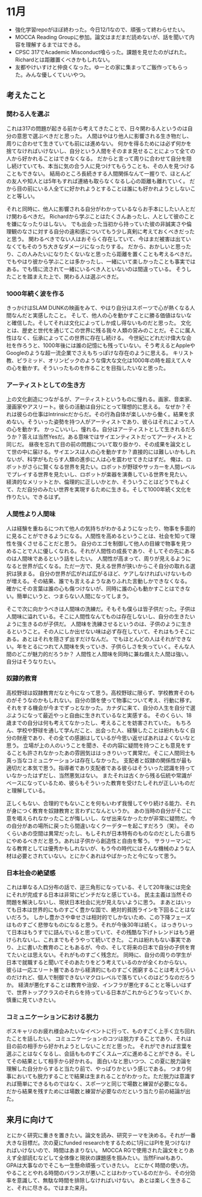 # 11月

- 強化学習repoがほぼ終わった。今日12/1なので、頑張って終わらせたい。
- MOCCA Reading Groupに参加。論文はまだまだ読めないが、話を聞いて内容を理解するまではできる。
- CPSC 317でAcademic Misconduct喰らった。課題を見せたのがばれた。Richardとは距離置くべきかもしれない。
- 友都やけいすけと仲良くなった。ゆーとの家に集まってご飯作ってもらった。みんな優しくていいやつ。


## 考えたこと

### 関わる人を選ぶ
これは317の問題が起きる前から考えてきたことで、日々関わる人というのは自分の意思で選ぶべきだと思った。
人間はやはり他人に影響される生き物だし、周りに合わせて生きていても前には進めない。
何かを得るためには必ず何かを捨てなければいけないし、自分という人間をそのまま見せることによって全ての人から好かれることはできなくなる。
だからと言って周りに合わせて自分を隠し続けていても、本当に気の合う人に見つけてもらうことも、その人を見つけることもできない。
結局のところ長続きする人間関係なんて一握りで、ほとんどの友人や知人とは5年もすれば連絡も取らなくなるし心の距離も離れていく。
だから目の前にいる人全てに好かれようとすることは誰にも好かれようとしないことと等しい。

それと同時に、他人に影響される自分がわかっているならお手本にしたい人とだけ関わるべきだ。
Richardから学ぶことはたくさんあったし、人として彼のことを嫌になったりはしない。
でも出会った当初から持っていた彼の非誠実さや倫理観のなさに対する自分の違和感についてもう少し真剣に考えておくべきだったと思う。
関わるべきでない人はおそらく存在していて、今はまだ被害は出ていなくてもそのうち大きなダメージになったりする。
だから、おかしいと思ったり、この人みたいになりたくないなと思ったら距離を置くことも考えるべきだ。
でもやはり彼から学ぶことは多かったし、一緒にいて楽しかったことも事実ではある。でも情に流されて一緒にいるべき人といないのは間違っている。
そうしたことを踏まえた上で、関わる人は選ぶべきだ。

### 1000年続く波を作る
きっかけはSLAM DUNKの映画をみて、やはり自分はスポーツで心が熱くなる人間なんだと実感したこと。
そして、他人の心を動かすことに勝る価値はないなと確信した。そしてそれは文化によってしか成し得ないものだと思った。
文化とは、歴史と世代を通じてこの世界に残る我々人類の営みのことだ。そこに属人性はなく、伝承によってこの世界に存在し続ける。
今世紀にどれだけ偉大な会社を作ろうと、1000年後には誰の記憶にも残っていない。そう考えるとAppleやGoogleのような超一流企業でさえもちっぽけな存在のように思える。
キリスト教、ピラミッド、オリンピックのような偉大な文化は1000年の時を超えて人々の心を動かす。そういったものを作ることを目指したいなと思った。

### アーティストとしての生き方
上の文化創造につながるが、アーティストというものに憧れる。画家、音楽家、漫画家やアスリート。彼らの活動は自分にとって理想的に思える。
なぜか？それは彼らの仕事はIntrinsicだからだ。その行為自体が楽しいから働く。結果を求めない。そういった姿勢を持つ人がアーティストであり、彼らはそれによって人の心を動かす。
かっこいいし、憧れる。自分はアーティストとして生きれるだろうか？答えは当然Yesだ。ある意味ではサイエンティストだってアーティストと同じだ。
昼夜を忘れて目の前の問題について取り掛かり、その成果を論文として世の中に届ける。サイエンスは人の心を動かすか？直接的には難しいかもしれないが、科学がもたらす人類の進歩に人は心を震わせてきたはずだ。
俺は、ロボットがさらに賢くなる世界を見たい。ロボットが野球やサッカーを人間レベルでプレイする世界を見たいし、ロボットが楽器を演奏している世界を見たい。
経済的なメリットとか、倫理的に正しいかとか、そういうことはどうでもよくて、ただ自分のみたい世界を実現するために生きる。そして1000年続く文化を作りたい。できるはず。

### 人間性より人間味
人は経験を重ねるにつれて他人の気持ちがわかるようになったり、物事を多面的に見ることができるようになる。人間性を高めるということは、社会を知って理性を強くさせることだと思う。
自分のエゴを制御して他人の目線で物事を見つめることで人に優しくなれる。それが人間性の成長であり、そしてその先にあるのは人間味であるという話をしたい。
人間性が高まって、周りが見えるようになると世界が広くなる。ただ一方で、見える世界が狭いからこそ自分の取れる選択は狭まる。
自分の世界が広がれば広がるほど、ケアしなければいけないものが増える。その結果、誰でも言えるようなありふれた言動しかできなくなる。
確かにその言葉は誰の心も傷つけないが、同時に誰の心も動かすことはできない。簡単にいうと、つまらない人間になってしまう。

そこで次に向かうべきは人間味の洗練だ。そもそも僕らは皆子供だった。子供は人間味に溢れている。そこに人間性なんてものは存在しないし、自分の生きたいように生きるのが子供だ。
人間味を洗練させるというのは、子供のように生きるということ。その人にしか出せない味は必ず存在していて、それはもうそこにある。あとはそれを隠さず出すだけなんだ。
でもほとんどの人はそれができない。年をとるにつれて人間味を失っていき、子供らしさを失っていく。そんな人間のどこが魅力的だろうか？
人間性と人間味を同時に兼ね備えた人間は強い。自分はそうなりたい。

### 奴隷的教育
高校野球は奴隷教育だなと今になって思う。高校野球に限らず、学校教育そのものがそうなのかもしれない。自分の頭を使って物事について考え、行動に移す。
それをする機会が今までずっとなかった。カナダに来て、自分の人生を自分で選ぶようになって最近やっと自由に生きれているなと実感する。
そのくらい、18歳までの自分は何も考えてなかったし、考えることを妨害されていた。
もちろん、学校や野球を通して学んだこと、出会った人、経験したことは紛れもなく自分の財産であり、その全ての感謝はしているが今思い返せばあれはよくないなと思う。
立場が上の人のいうことを聞き、その内容に疑問を持つことも意見をすることも許されなかったあの雰囲気ははっきりいって異常だ。そこに人間同士も真っ当なコミュニケーションは存在しなかった。
支配者と奴隷の関係性が最も適切だと本気で思う。指導者であり支配者である彼らはそういった認識を持っていなかったはずだし、当然悪気はない。
またそれは古くから残る伝統や常識がベースになっているため、彼らもそういった教育を受けたしそれが正しいものだと理解している。

正しくもない、合理的でもないことを何もいわず我慢してやり続ける能力、それが身につく教育を奴隷教育と言わずになんというか。
あの当時の自分がそこに意を唱えられなかったことが悔しいし、なぜ出来なかったかが非常に疑問だ。今の自分があの場所に戻ったら間違いなくクーデターを起こすだろう（笑）。
そのくらいあの空間は異常だったし、もしそれが日本特有のものなのだとしたら直ちにやめるべきだと思う。あれは子供から創造性と自由を奪う。
サラリーマンになる教育としては優秀かもしれないが、もう今の時代にはそんな機械のような人材は必要とされていない。とにかくあれはやばかったと今になって思う。

### 日本社会の絶望感
これは単なる人口分布の話で、逆三角形になっている、そして20年後には完全にそれが完成する日本は非常にピンチだなと感じている。
民主主義は当然その問題を解決しないし、現状日本社会に光が見えないように思う。
まあとはいっても日本は世界的にものすごく豊かな国で、絶対的貧困ラインを下回ることはないだろう。
しかし豊かさや幸せさは相対的でしかないため、この下降フェーズはものすごく悲惨なものになると思う。それが今後30年は続く。
はっきりいって日本はもうすでに詰んでいると思っていて、その残酷な下げトレンドはもう避けられないし、これまでもそうやって続いてきた。
これは紛れもない事実であり、上に書いた教育のこともあるが、今の、そして将来の日本で自分の子供を育てたいとは思えない。それがものすごく残念だ。
同時に、自分の周りの学生が日本で就職すると聞いてそのあたりをどう考えているのかが全くわからない。
彼らは一応エリート層であるから経済的にものすごく困窮することは考えづらいのだけれど、個人で制御できないマクロレベルで落ちていくのはどうなのだろうか。
経済が悪化することは教育や治安、インフラが悪化することと等しいはずで、世界トップクラスのそれらを持っている日本がこれからどうなっていくか、慎重に見ていきたい。

### コミュニケーションにおける脱力
ボスキャリのお疲れ様会みたいなイベントに行って、ものすごく上手く立ち回れたことを話したい。
コミュニケーションのコツは脱力することであり、それは目の前の相手から好かれようとしないことだと思った。
それができれば言葉を選ぶことはなくなるし、会話もものすごくスムーズに進めることができる。そしてその結果として相手から好かれる。
面白いなと思いつつ、この夏に脱力論を理解した自分からすると当たり前で、やっぱりかという感じである。
つまり何事においても脱力することで結果は生まれることがわかった。ただ脱力は意識すれば簡単にできるものではなく、スポーツと同じで場数と練習が必要になる。
だから結果を残すためには場数と練習が必要なのだという当たり前の結論が出た。


## 来月に向けて

とにかく研究に重きを置きたい。論文を読み、研究テーマを決める。それが一番大きな目標だ。次の夏にfunded researchをするために1月にはPIを見つけなければいけないので、時間はあまりない。
MOCCA RGで使用された論文をとりあえず全部読むなどして全体像と現状の課題感を掴みたい。当然Finalもあり、GPAは大事なのでそこも一生懸命頑張っていきたい。
とにかく時間の使い方。やることとやれる時間のバランスが悪いことはわかっているのだから、その分効率を意識して、無駄な時間を排除しなければいけない。
あとは楽しく生きること、それに尽きる。ではまた来月。
